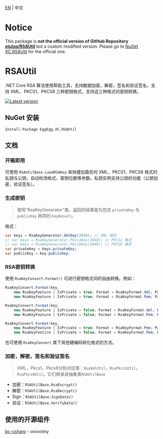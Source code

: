 [EN](README.md) | 中文

# Notice

This package is **not the official version of GitHub Repository [stulzq/RSAUtil](https://github.com/stulzq/RSAUtil)** but a custom modified version. Please go to [NuGet XC.RSAUtil](https://www.nuget.org/packages/XC.RSAUtil) for the official one.

# RSAUtil
.NET Core RSA 算法使用帮助工具，支持数据加密，解密，签名和验证签名，支持 XML、PKCS1、PKCS8 三种密钥格式，支持这三种格式的密钥转换。

[![Latest version](https://img.shields.io/nuget/v/EggEgg.XC.RSAUtil.svg?style=flat-square)](https://www.nuget.org/packages/EggEgg.XC.RSAUtil/)


## NuGet 安装
````shell
Install-Package EggEgg.XC.RSAUtil
````

## 文档

### 开箱即用

可使用 `RSAUtilBase.LoadRSAKey` 来快捷加载任何 XML、PKCS1、PKCS8 格式的私钥与公钥，自动检测格式、密钥位数等参数。私钥实例支持公钥的功能（公钥加密，验证签名）。

### 生成密钥

> 使用“RsaKeyGenerator”类。返回的结果是为包含 `privateKey` 与 `publicKey` 两项的 `KeyResult`。

格式：

```csharp
var keys = RsaKeyGenerator.XmlKey(2048); // XML 格式
// var keys = RsaKeyGenerator.Pkcs1Key(2048); // PKCS1 格式
// var keys = RsaKeyGenerator.Pkcs8Key(2048); // PKCS8 格式
var privateKey = keys.privateKey;
var publicKey = key.publicKey;
```

### RSA密钥转换

使用 `RsaKeyConvert.Format()` 可进行密钥格式间的自由转换。例如：

```cs
RsaKeyConvert.Format(key,
    new RsaKeyFeature { IsPrivate = true; Format = RsaKeyFormat.Xml; Padding = RsaKeyPadding.Xml }, 
    new RsaKeyFeature { IsPrivate = true; Format = RsaKeyFormat.Pem; Padding = RsaKeyPadding.Pkcs1 });

RsaKeyConvert.Format(key,
    new RsaKeyFeature { IsPrivate = false; Format = RsaKeyFormat.Xml; Padding = RsaKeyPadding.Xml },
    new RsaKeyFeature { IsPrivate = false; Format = RsaKeyFormat.Pem; Padding = RsaKeyPadding.Pkcs1 });

RsaKeyConvert.Format(key, 
    new RsaKeyFeature { IsPrivate = true; Format = RsaKeyFormat.Pem; Padding = RsaKeyPadding.Pkcs1 },
    new RsaKeyFeatire { IsPrivate = false; Format = RsaKeyFormat.Pem; Padding = RsaKeyPadding.Pkcs8 });
```

也可使用 `RsaKeyConvert` 类下其他硬编码转化格式的方法。

### 加密，解密，签名和验证签名

> XML，Pkcs1，Pkcs8分别对应类：`RsaXmlUtil`，`RsaPkcs1Util`，`RsaPkcs8Util`。它们继承自抽象类`RSAUtilBase`

- 加密：`RSAUtilBase.RsaEncrypt()`
- 解密：`RSAUtilBase.RsaDecrypt()`
- Sign：`RSAUtilBase.SignData()`
- 验证：`RSAUtilBase.VerifyData()`

## 使用的开源组件

 [bc-csharp](https://github.com/onovotny/bc-csharp "bc-csharp") - onovotny
